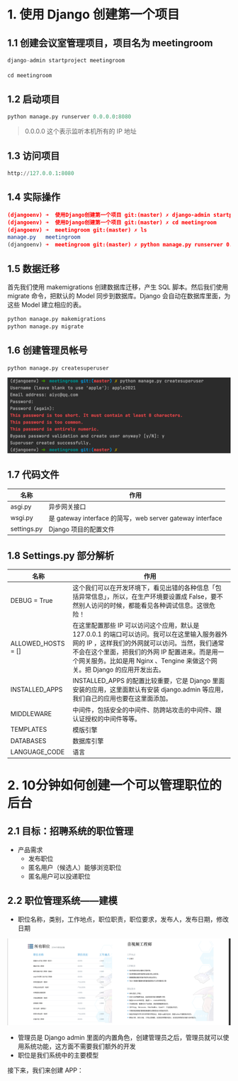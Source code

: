 # 1. 使用 Django 创建第一个项目

## 1.1 创建会议室管理项目，项目名为 meetingroom

```python
django-admin startproject meetingroom

cd meetingroom
```



## 1.2 启动项目

```python
python manage.py runserver 0.0.0.0:8080
```

> 0.0.0.0 这个表示监听本机所有的 IP 地址



## 1.3 访问项目

```python
http://127.0.0.1:8080
```



## 1.4 实际操作

```cmake
(djangoenv) ➜  使用Django创建第一个项目 git:(master) ✗ django-admin startproject meetingroom
(djangoenv) ➜  使用Django创建第一个项目 git:(master) ✗ cd meetingroom 
(djangoenv) ➜  meetingroom git:(master) ✗ ls
manage.py   meetingroom
(djangoenv) ➜  meetingroom git:(master) ✗ python manage.py runserver 0.0.0.0:8080
```



## 1.5 数据迁移

首先我们使用 makemigrations 创建数据库迁移，产生 SQL 脚本。然后我们使用 migrate 命令，把默认的 Model 同步到数据库。Django 会自动在数据库里面，为这些 Model 建立相应的表。

```python
python manage.py makemigrations 
python manage.py migrate 
```



## 1.6 创建管理员帐号

```python
python manage.py createsuperuser
```

![image-20210423225346899](README.assets/image-20210423225346899.png)



## 1.7 代码文件

| 名称        | 作用                                                      |
| ----------- | --------------------------------------------------------- |
| asgi.py     | 异步网关接口                                              |
| wsgi.py     | 是 gateway interface 的简写，web server gateway interface |
| settings.py | Django 项目的配置文件                                     |



## 1.8 Settings.py 部分解析

| 名称               | 作用                                                         |
| ------------------ | ------------------------------------------------------------ |
| DEBUG = True       | 这个我们可以在开发环境下，看见出错的各种信息「包括异常信息」，所以，在生产环境要设置成 False，要不然别人访问的时候，都能看见各种调试信息。这很危险！ |
| ALLOWED_HOSTS = [] | 在这里配置那些 IP 可以访问这个应用，默认是 127.0.0.1 的端口可以访问。我可以在这里输入服务器外网的 IP ，这样我们的外网就可以访问。当然，我们通常不会在这个里面，把我们的外网 IP 配置进来。而是用一个网关服务。比如是用 Nginx 、Tengine 来做这个网关。把 Django 的应用开发出去。 |
| INSTALLED_APPS     | INSTALLED_APPS 的配置比较重要，它是 Django 里面安装的应用，这里面默认有安装 django.admin 等应用，我们自己的应用也要在这里面添加。 |
| MIDDLEWARE         | 中间件，包括安全的中间件、防跨站攻击的中间件、跟认证授权的中间件等等。 |
| TEMPLATES          | 模版引擎                                                     |
| DATABASES          | 数据库引擎                                                   |
| LANGUAGE_CODE      | 语言                                                         |



# 2. 10分钟如何创建一个可以管理职位的后台

## 2.1 目标：招聘系统的职位管理

- 产品需求
    - 发布职位
    - 匿名用户（候选人）能够浏览职位
    - 匿名用户可以投递职位



## 2.2 职位管理系统——建模

- 职位名称，类别，工作地点，职位职责，职位要求，发布人，发布日期，修改日期

![image-20210426160246524](README.assets/image-20210426160246524.png)

- 管理员是 Django admin 里面的内置角色，创建管理员之后，管理员就可以使用系统功能，这方面不需要我们额外的开发
- 职位是我们系统中的主要模型

接下来，我们来创建 APP：

```python

```



